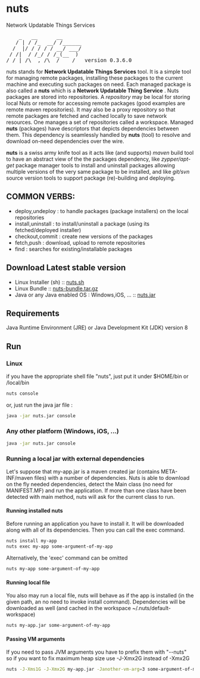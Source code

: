 # nuts
Network Updatable Things Services
<pre>
    _   __      __
   / | / /_  __/ /______
  /  |/ / / / / __/ ___/
 / /|  / /_/ / /_(__  )
/_/ |_/\__,_/\__/____/   version 0.3.6.0
</pre>

nuts stands for **Network Updatable Things Services** tool. It is a simple tool  for managing remote
packages, installing these  packages to the current machine and executing such  packages on need.
Each managed package  is also called a **nuts** which  is a **Network Updatable Thing Service** .
Nuts packages are  stored  into repositories. A  *repository*  may be local for  storing local Nuts
or remote for accessing  remote packages (good examples  are  remote maven  repositories). It may
also be a proxy repository so that remote packages are fetched and cached locally to save network
resources.
One manages a set of repositories called a  workspace. Managed **nuts**  (packages)  have descriptors
that depicts dependencies between them. This dependency is seamlessly handled by  **nuts**  (tool) to
resolve and download on-need dependencies over the wire.

**nuts** is a swiss army knife tool as it acts like (and supports) *maven* build tool to have an abstract
view of the the  packages dependency, like  *zypper/apt-get*  package manager tools  to  install and
uninstall packages allowing multiple versions of the very same package to  be installed, and like
*git/svn* source version tools to support package (re)-building and deploying.

## COMMON VERBS:
+ deploy,undeploy   : to handle packages (package installers) on the local repositories
+ install,uninstall : to install/uninstall a package (using its fetched/deployed installer)
+ checkout,commit   : create new versions of the packages
+ fetch,push        : download, upload to remote repositories
+ find              : searches for existing/installable packages

## Download Latest stable version

+ Linux Installer (sh)  :: [nuts.sh](https://github.com/thevpc/nuts/raw/master/nuts-bootstrap/nuts)
+ Linux Bundle    :: [nuts-bundle.tar.gz](https://github.com/thevpc/nuts/raw/master/nuts-bootstrap/nuts-bundle.tar.gz)
+ Java or any Java enabled OS : Windows,iOS, ... :: [nuts.jar](https://github.com/thevpc/nuts/raw/master/nuts-bootstrap/nuts.jar)

## Requirements
Java Runtime Environment (JRE) or Java Development Kit (JDK) version 8
## Run
### Linux
if you have the appropriate shell file "nuts", just put it under $HOME/bin or /local/bin
```bash
nuts console
```
or, just run the java jar file :
```bash
java -jar nuts.jar console
```
### Any other platform (Windows, iOS, ...)
```bash
java -jar nuts.jar console
```

### Running a local jar with external dependencies
Let's suppose that my-app.jar is a maven created jar (contains META-INF/maven files) with a number of dependencies. Nuts 
is able to download on the fly needed dependencies, detect the Main class (no need for MANIFEST.MF) and run the 
application. If more than one class have been detected with main method, nuts will ask for the current class to run.

#### Running installed nuts
Before running an application you have to install it. It will be downloaded along with all of its dependencies. Then you can call the exec command.

```bash
nuts install my-app
nuts exec my-app some-argument-of-my-app
```

Alternatively, the 'exec' command can be omitted

```bash
nuts my-app some-argument-of-my-app
```

#### Running local file
You also may run a local file, nuts will behave as if the app is installed (in the given path, an no need to invoke install command). 
Dependencies will be downloaded as well (and cached in the workspace ~/.nuts/default-workspace)

```bash
nuts my-app.jar some-argument-of-my-app
```

#### Passing VM arguments
If you need to pass JVM arguments you have to prefix them with "--nuts" so if you want to fix maximum heap size use 
-J-Xmx2G instead of -Xmx2G

```bash
nuts -J-Xms1G -J-Xmx2G my-app.jar -Janother-vm-arg=3 some-argument-of-my-app some-app-argument
```




